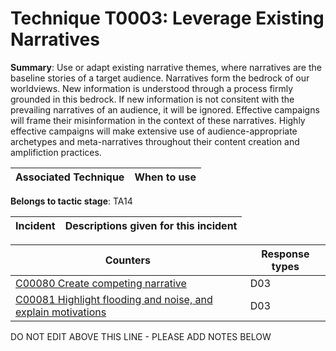# Technique T0003: Leverage Existing Narratives

**Summary**: Use or adapt existing narrative themes, where narratives are the baseline stories of a target audience. Narratives form the bedrock of our worldviews. New information is understood through a process firmly grounded in this bedrock. If new information is not consitent with the prevailing narratives of an audience, it will be ignored. Effective campaigns will frame their misinformation in the context of these narratives. Highly effective campaigns will make extensive use of audience-appropriate archetypes and meta-narratives throughout their content creation and amplifiction practices.


| Associated Technique | When to use |
| --------- | ------------------------- |


**Belongs to tactic stage**: TA14


| Incident | Descriptions given for this incident |
| -------- | -------------------- |



| Counters | Response types |
| -------- | -------------- |
| [C00080 Create competing narrative](../../generated_pages/counters/C00080.md) | D03 |
| [C00081 Highlight flooding and noise, and explain motivations](../../generated_pages/counters/C00081.md) | D03 |


DO NOT EDIT ABOVE THIS LINE - PLEASE ADD NOTES BELOW